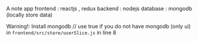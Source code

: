A note app
frontend : reactjs , redux
backend : nodejs 
database : mongodb (locally store data)

Warning!: Install mongodb 
// use true if you do not have mongodb (only ui) in `frontend/src/store/userSlice.js` in line 8